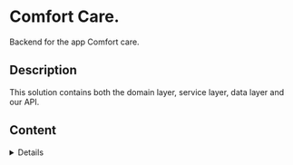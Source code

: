 <a name="readme-top"></a>

# Comfort Care.

Backend for the app Comfort care.

## Description

This solution contains both the domain layer, service layer, data layer and our API.

## Content

<!-- TABLE OF CONTENTS -->
<details>
  <ol>
    <li>
      <a href="#ComfortCare.Api">GATEWAY</a>
      <ul>
        <li>
          <a href="#Controllers">Controller</a>
          <ul>
            <li><a href="#Controllers/LoginController">Login Controller</a></li>
            <li><a href="#Controllers/PeriodController">Period Controller</a></li>
          </ul>
        </li>
      </ul>
    </li>
    <li>
      <a href="#Service">Service</a>
      <ul>
        <li><a href="#Service/PeriodService">Period Service</a></li>
        <li><a href="#Service/UserService">User Service</a></li>
      </ul>
    </li>
    <li>
      <a href="#Data">Data</a>
      <ul>
        <li><a href="#Data/ComfortCareRepository">Repository</a></li>
        <li>
          <a href="#Data/ComfortCareDbContext">Context</a>
          <li><a href="#Data/Models">DB Models</a></li>
        </li>
      </ul>
    </li>
    <li>
      <a href="#Domain">Domain</a>
      <ul>
        <li>
          <a href="#BusinessLogic/PeriodManager">Period Manager</a>
          <li><a href="#BusinessLogic/RouteGenerator">Route Generator</a></li>
          <li><a href="#BusinessLogic/SchemaGenerator">Schema Generator</a></li>
        </li>
      </ul>
    </li>
  </ol>
<p align="right">(<a href="#readme-top">back to top</a>)</p>
